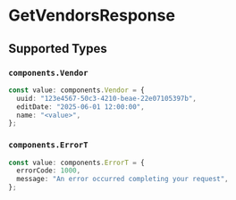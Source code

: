 # GetVendorsResponse


## Supported Types

### `components.Vendor`

```typescript
const value: components.Vendor = {
  uuid: "123e4567-50c3-4210-beae-22e07105397b",
  editDate: "2025-06-01 12:00:00",
  name: "<value>",
};
```

### `components.ErrorT`

```typescript
const value: components.ErrorT = {
  errorCode: 1000,
  message: "An error occurred completing your request",
};
```

